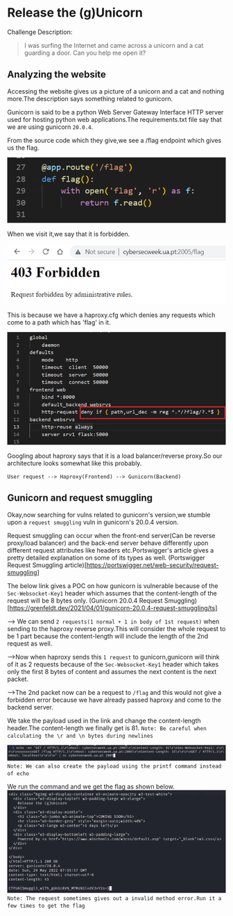 # Release the (g)Unicorn

Challenge Description:

> I was surfing the Internet and came across a unicorn and a cat guarding a door. Can you help me open it?

## Analyzing the website

Accessing the website gives us a picture of a unicorn and a cat and nothing more.The description says something related to gunicorn.

Gunicorn is said to be a python Web Server Gateway Interface HTTP server used for hosting python web applications.The requirements.txt file say that we are using gunicorn `20.0.4`.

From the source code which they give,we see a /flag endpoint which gives us the flag.

![flag endpoint](flag_endpoint.PNG)

When we visit it,we say that it is forbidden.

![forbidden](forbidden.PNG)

This is because we have a haproxy.cfg which denies any requests which come to a path which has 'flag' in it.

![deny regex](regex_deny.PNG)

Googling about haproxy says that it is a load balancer/reverse proxy.So our architecture looks somewhat like this probably.

```
User request --> Haproxy(Frontend) --> Gunicorn(Backend)
```

## Gunicorn and request smuggling

Okay,now searching for vulns related to gunicorn's version,we stumble upon a `request smuggling` vuln in gunicorn's 20.0.4 version.

Request smuggling can occur when the front-end server(Can be reverse proxy/load balancer) and the back-end server behave differently upon different request attributes like headers etc.Portswigger's article gives a pretty detailed explanation on some of its types as well.
(Portswigger Request Smuggling article)[https://portswigger.net/web-security/request-smuggling]  

The below link gives a POC on how gunicorn is vulnerable because of the `Sec-Websocket-Key1` header which assumes that the content-length of the request will be 8 bytes only.
(Gunicorn 20.0.4 Request Smuggling)[https://grenfeldt.dev/2021/04/01/gunicorn-20.0.4-request-smuggling/ts]

--> We can send `2 requests(1 normal + 1 in body of 1st request)` when sending to the haproxy reverse proxy.This will consider the whole request to be 1 part because the content-length will include the length of the 2nd request as well.

-->Now when haproxy sends this `1 request` to gunicorn,gunicorn will think of it as 2 requests because of the `Sec-Websocket-Key1` header which takes only the first 8 bytes of content and assumes the next content is the next packet.

-->The 2nd packet now can be a request to `/flag` and this would not give a forbidden error because we have already passed haproxy and come to the backend server.

We take the payload used in the link and change the content-length header.The content-length we finally get is 81.
`Note: Be careful when calculating the \r and \n bytes during newlines`

![payload](payload2.PNG)
`Note: We can also create the payload using the printf command instead of echo`

We run the command and we get the flag as shown below.
![flag](flag.PNG)
`Note: The request sometimes gives out a invalid method error.Run it a few times to get the flag`